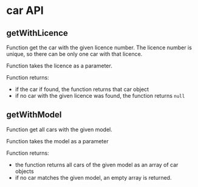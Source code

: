 # car API

## **getWithLicence**

Function get the car with the given licence number. The licence number is unique, so there can be only one car with that licence.

Function takes the licence as a parameter.

Function returns:
-   if the car if found, the function returns that car object
-   if no car with the given licence was found, the function returns `null`

## **getWithModel**

Function get all cars with the given model.

Function takes the model as a parameter

Function returns:
-   the function returns all cars of the given model as an array of car objects
-   if no car matches the given model, an empty array is returned.
